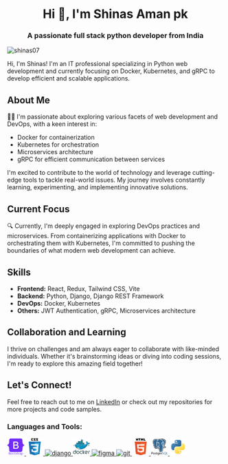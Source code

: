 <h1 align="center">Hi 👋, I'm Shinas Aman pk</h1>
<h3 align="center">A passionate full stack python developer from India</h3>

<p align="left"> <img src="https://komarev.com/ghpvc/?username=shinas07&label=Profile%20views&color=0e75b6&style=flat" alt="shinas07" /> </p>


Hi, I'm Shinas! I'm an IT professional specializing in Python web development and currently focusing on Docker, Kubernetes, and gRPC to develop efficient and scalable applications.

## About Me

👨‍💻 I'm passionate about exploring various facets of web development and DevOps, with a keen interest in:

- Docker for containerization
- Kubernetes for orchestration
- Microservices architecture
- gRPC for efficient communication between services

I'm excited to contribute to the world of technology and leverage cutting-edge tools to tackle real-world issues. My journey involves constantly learning, experimenting, and implementing innovative solutions.

## Current Focus

🔍 Currently, I'm deeply engaged in exploring DevOps practices and microservices. From containerizing applications with Docker to orchestrating them with Kubernetes, I'm committed to pushing the boundaries of what modern web development can achieve.

## Skills

- **Frontend:** React, Redux, Tailwind CSS, Vite
- **Backend:** Python, Django, Django REST Framework
- **DevOps:** Docker, Kubernetes
- **Others:** JWT Authentication, gRPC, Microservices architecture

## Collaboration and Learning

I thrive on challenges and am always eager to collaborate with like-minded individuals. Whether it's brainstorming ideas or diving into coding sessions, I'm ready to explore this amazing field together!

## Let's Connect!

Feel free to reach out to me on [LinkedIn](https://www.linkedin.com/in/shinas07/) or check out my repositories for more projects and code samples.





<p align="left">
</p>

<h3 align="left">Languages and Tools:</h3>
<p align="left"> <a href="https://getbootstrap.com" target="_blank" rel="noreferrer"> <img src="https://raw.githubusercontent.com/devicons/devicon/master/icons/bootstrap/bootstrap-plain-wordmark.svg" alt="bootstrap" width="40" height="40"/> </a> <a href="https://www.w3schools.com/css/" target="_blank" rel="noreferrer"> <img src="https://raw.githubusercontent.com/devicons/devicon/master/icons/css3/css3-original-wordmark.svg" alt="css3" width="40" height="40"/> </a> <a href="https://www.djangoproject.com/" target="_blank" rel="noreferrer"> <img src="https://cdn.worldvectorlogo.com/logos/django.svg" alt="django" width="40" height="40"/> </a> <a href="https://www.docker.com/" target="_blank" rel="noreferrer"> <img src="https://raw.githubusercontent.com/devicons/devicon/master/icons/docker/docker-original-wordmark.svg" alt="docker" width="40" height="40"/> </a> <a href="https://www.figma.com/" target="_blank" rel="noreferrer"> <img src="https://www.vectorlogo.zone/logos/figma/figma-icon.svg" alt="figma" width="40" height="40"/> </a> <a href="https://git-scm.com/" target="_blank" rel="noreferrer"> <img src="https://www.vectorlogo.zone/logos/git-scm/git-scm-icon.svg" alt="git" width="40" height="40"/> </a> <a href="https://www.w3.org/html/" target="_blank" rel="noreferrer"> <img src="https://raw.githubusercontent.com/devicons/devicon/master/icons/html5/html5-original-wordmark.svg" alt="html5" width="40" height="40"/> </a> <a href="https://www.postgresql.org" target="_blank" rel="noreferrer"> <img src="https://raw.githubusercontent.com/devicons/devicon/master/icons/postgresql/postgresql-original-wordmark.svg" alt="postgresql" width="40" height="40"/> </a> <a href="https://www.python.org" target="_blank" rel="noreferrer"> <img src="https://raw.githubusercontent.com/devicons/devicon/master/icons/python/python-original.svg" alt="python" width="40" height="40"/> </a> </p>


  




